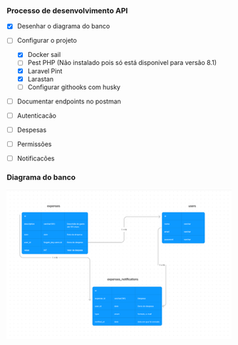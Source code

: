 ### Processo de desenvolvimento API
- [x] Desenhar o diagrama do banco
- [ ] Configurar o projeto
    - [x] Docker sail
    - [ ] Pest PHP (Não instalado pois só está disponivel para versão 8.1)
    - [x] Laravel Pint
    - [x] Larastan
    - [ ] Configurar githooks com husky
- [ ] Documentar endpoints no postman

- [ ] Autenticacão
- [ ] Despesas
- [ ] Permissões
- [ ] Notificacões


### Diagrama do banco
![Diagrama do banco](../images/database.png)